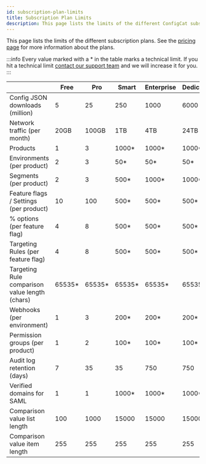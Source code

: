 ```yaml
---
id: subscription-plan-limits
title: Subscription Plan Limits
description: This page lists the limits of the different ConfigCat subscription plans.
---
```


This page lists the limits of the different subscription plans. See the [pricing page](https://configcat.com/pricing) for more information about the plans.

:::info 
Every value marked with a \* in the table marks a technical limit. If you hit a technical limit [contact our support team](https://configcat.com/support/) and we will increase it for you.
:::

|                                                | Free    | Pro     | Smart   | Enterprise | Dedicated | Student | Teacher |
| ---------------------------------------------- | ------- | ------- | ------- | ---------- | --------- | ------- | ------- |
| Config JSON downloads (million)                | 5       | 25      | 250     | 1000       | 6000      | 25      | 5       |
| Network traffic (per month)                    | 20GB    | 100GB   | 1TB     | 4TB        | 24TB      | 100GB   | 100GB   |
| Products                                       | 1       | 3       | 1000\*  | 1000\*     | 1000\*    | 3       | 1000    |
| Environments (per product)                     | 2       | 3       | 50\*    | 50\*       | 50\*      | 3       | 2       |
| Segments (per product)                         | 2       | 3       | 500\*   | 1000\*     | 1000\*    | 3       | 3       |
| Feature flags / Settings (per product)         | 10      | 100     | 500\*   | 500\*      | 500\*     | 1000    | 10      |
| % options (per feature flag)                   | 4       | 8       | 500\*   | 500\*      | 500\*     | 8       | 4       |
| Targeting Rules (per feature flag)             | 4       | 8       | 500\*   | 500\*      | 500\*     | 8       | 4       |
| Targeting Rule comparison value length (chars) | 65535\* | 65535\* | 65535\* | 65535\*    | 65535\*   | 65535\* | 65535\* |
| Webhooks (per environment)                     | 1       | 3       | 200\*   | 200\*      | 200\*     | 3       | 1       |
| Permission groups (per product)                | 1       | 2       | 100\*   | 100\*      | 100\*     | 2       | 3       |
| Audit log retention (days)                     | 7       | 35      | 35      | 750        | 750       | 35      | 7       |
| Verified domains for SAML                      | 1       | 1       | 1000\*  | 1000\*     | 1000\*    | 1       | 1       |
| Comparison value list length                   | 100     | 1000    | 15000   | 15000      | 15000     | 1000    | 1000    |
| Comparison value item length                   | 255     | 255     | 255     | 255        | 255       | 255     | 255     |
